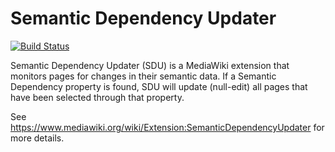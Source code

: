 # Semantic Dependency Updater
[![Build Status](https://travis-ci.org/gesinn-it/SemanticDependencyUpdater.svg?branch=master)](https://travis-ci.org/gesinn-it/SemanticDependencyUpdater)

Semantic Dependency Updater (SDU) is a MediaWiki extension that monitors pages for changes in their semantic data.
If a Semantic Dependency property is found, SDU will update (null-edit) all pages that have been selected through that property.

See https://www.mediawiki.org/wiki/Extension:SemanticDependencyUpdater for more details.

